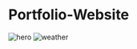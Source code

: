 # Portfolio-Website

![hero](https://user-images.githubusercontent.com/108288022/223318324-6d8c1810-95eb-4c9a-871a-e909ff8c4d77.jpg)
![weather](https://user-images.githubusercontent.com/108288022/223318697-4b12b9df-4baf-47ce-9319-041be15ca0c9.png)
